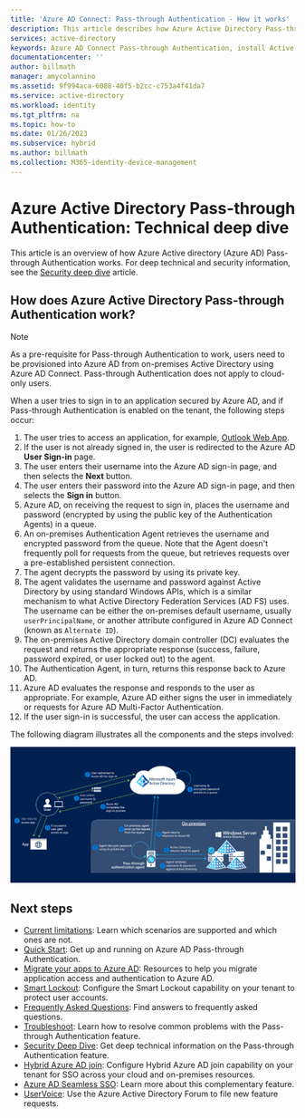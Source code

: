 ```yaml
---
title: 'Azure AD Connect: Pass-through Authentication - How it works'
description: This article describes how Azure Active Directory Pass-through Authentication works
services: active-directory
keywords: Azure AD Connect Pass-through Authentication, install Active Directory, required components for Azure AD, SSO, Single Sign-on
documentationcenter: ''
author: billmath
manager: amycolannino
ms.assetid: 9f994aca-6088-40f5-b2cc-c753a4f41da7
ms.service: active-directory
ms.workload: identity
ms.tgt_pltfrm: na
ms.topic: how-to
ms.date: 01/26/2023
ms.subservice: hybrid
ms.author: billmath
ms.collection: M365-identity-device-management
---
```


# Azure Active Directory Pass-through Authentication: Technical deep dive
This article is an overview of how Azure Active directory (Azure AD) Pass-through Authentication works. For deep technical and security information, see the [Security deep dive](how-to-connect-pta-security-deep-dive.md) article.

## How does Azure Active Directory Pass-through Authentication work?

>[!NOTE]
>As a pre-requisite for Pass-through Authentication to work, users need to be provisioned into Azure AD from on-premises Active Directory using Azure AD Connect. Pass-through Authentication does not apply to cloud-only users.

When a user tries to sign in to an application secured by Azure AD, and if Pass-through Authentication is enabled on the tenant, the following steps occur:

1. The user tries to access an application, for example, [Outlook Web App](https://outlook.office365.com/owa/).
2. If the user is not already signed in, the user is redirected to the Azure AD **User Sign-in** page.
3. The user enters their username into the Azure AD sign-in page, and then selects the **Next** button.
4. The user enters their password into the Azure AD sign-in page, and then selects the **Sign in** button.
5. Azure AD, on receiving the request to sign in, places the username and password (encrypted by using the public key of the Authentication Agents) in a queue.
6. An on-premises Authentication Agent retrieves the username and encrypted password from the queue. Note that the Agent doesn't frequently poll for requests from the queue, but retrieves requests over a pre-established persistent connection.
7. The agent decrypts the password by using its private key.
8. The agent validates the username and password against Active Directory by using standard Windows APIs, which is a similar mechanism to what Active Directory Federation Services (AD FS) uses. The username can be either the on-premises default username, usually `userPrincipalName`, or another attribute configured in Azure AD Connect (known as `Alternate ID`).
9. The on-premises Active Directory domain controller (DC) evaluates the request and returns the appropriate response (success, failure, password expired, or user locked out) to the agent.
10. The Authentication Agent, in turn, returns this response back to Azure AD.
11. Azure AD evaluates the response and responds to the user as appropriate. For example, Azure AD either signs the user in immediately or requests for Azure AD Multi-Factor Authentication.
12. If the user sign-in is successful, the user can access the application.

The following diagram illustrates all the components and the steps involved:

![Pass-through Authentication](./media/how-to-connect-pta-how-it-works/pta2.png)

## Next steps
- [Current limitations](how-to-connect-pta-current-limitations.md): Learn which scenarios are supported and which ones are not.
- [Quick Start](how-to-connect-pta-quick-start.md): Get up and running on Azure AD Pass-through Authentication.
- [Migrate your apps to Azure AD](../../manage-apps/migration-resources.md): Resources to help you migrate application access and authentication to Azure AD.
- [Smart Lockout](../../authentication/howto-password-smart-lockout.md): Configure the Smart Lockout capability on your tenant to protect user accounts.
- [Frequently Asked Questions](how-to-connect-pta-faq.yml): Find answers to frequently asked questions.
- [Troubleshoot](tshoot-connect-pass-through-authentication.md): Learn how to resolve common problems with the Pass-through Authentication feature.
- [Security Deep Dive](how-to-connect-pta-security-deep-dive.md): Get deep technical information on the Pass-through Authentication feature.
- [Hybrid Azure AD join](../../devices/how-to-hybrid-join.md): Configure Hybrid Azure AD join capability on your tenant for SSO across your cloud and on-premises resources.    
- [Azure AD Seamless SSO](how-to-connect-sso.md): Learn more about this complementary feature.
- [UserVoice](https://feedback.azure.com/d365community/forum/22920db1-ad25-ec11-b6e6-000d3a4f0789): Use the Azure Active Directory Forum to file new feature requests.

